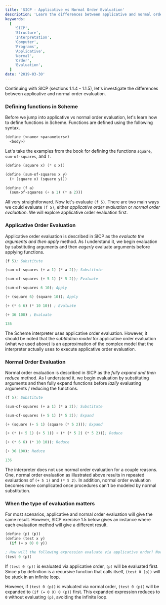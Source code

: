 ```yaml
---
title: 'SICP - Applicative vs Normal Order Evaluation'
description: 'Learn the differences between applicative and normal order evaluation'
keywords:
  [
    'SICP',
    'Structure',
    'Interpretation',
    'Computer',
    'Programs',
    'Applicative',
    'Normal',
    'Order',
    'Evaluation',
  ]
date: '2019-03-30'
---
```


Continuing with SICP (sections 1.1.4 - 1.1.5), let's investigate the differences between applicative
and normal order evaluation.

### Defining functions in Scheme

Before we jump into applicative vs normal order evaluation, let's learn how to define functions in
Scheme. Functions are defined using the following syntax.

```scheme
(define (<name> <parameters>)
  <body>)
```

Let's take the examples from the book for defining the functions `square`, `sum-of-squares`, and `f`.

```scheme
(define (square x) (* x x))

(define (sum-of-squares x y)
  (+ (square x) (square y)))

(define (f a)
  (sum-of-squares (+ a 1) (* a 2)))
```

All very straightforward. Now let's evaluate `(f 5)`. There are two main ways we could evaluate
`(f 5)`, either _applicative order evaluation_ or _normal order evaluation_. We will explore
applicative order evaluation first.

### Applicative Order Evaluation

Applicative order evaluation is described in SICP as the _evaluate the arguments and then apply_
method. As I understand it, we begin evaluation by substituting arguments and then _eagerly_
evaluate arguments before applying functions.

```scheme
(f 5); Substitute

(sum-of-squares (+ a 1) (* a 2)); Substitute

(sum-of-squares (+ 5 1) (* 5 2)); Evaluate

(sum-of-squares 6 10); Apply

(+ (square 6) (square 10)); Apply

(+ (* 6 6) (* 10 10)) ; Evaluate

(+ 36 100) ; Evaluate

136
```

The Scheme interpreter uses applicative order evaluation. However, it should be noted that the
_subtitution model_ for applicative order evaluation (what we used above) is an approximation of
the complex model that the interpreter actually uses to execute applicative order evaluation.

### Normal Order Evaluation

Normal order evaluation is described in SICP as the _fully expand and then reduce_ method. As I
understand it, we begin evaluation by substituting arguments and then fully expand functions before
_lazily_ evaluating arguments / reducing the functions.

```scheme
(f 5); Substitute

(sum-of-squares (+ a 1) (* a 2)); Substitute

(sum-of-squares (+ 5 1) (* 5 2)); Expand

(+ (square (+ 5 1) (square (* 5 2))); Expand

(+ (* (+ 5 1) (+ 5 1)) + (* (* 5 2) (* 5 2))); Reduce

(+ (* 6 6) (* 10 10)); Reduce

(+ 36 100); Reduce

136
```

The interpreter does not use normal order evaluation for a couple reasons. One, normal order
evaluation as illustrated above results in repeated evaluations of `(+ 5 1)` and `(* 5 2)`. In
addition, normal order evaluation becomes more complicated once procedures can't be modeled by
normal substitution.

### When the type of evaluation matters

For most scenarios, applicative and normal order evaluation will give the same result. However,
SICP exercise 1.5 below gives an instance where each evaluation method will give a different result.

```scheme
(define (p) (p))
(define (test x y)
  (if (= x 0) 0 y))

; How will the following expression evaluate via applicative order? Normal order?
(test 0 (p))
```

If `(test 0 (p))` is evaluated via applicative order, `(p)` will be evaluated first.
Since `p` by definition is a recursive function that calls itself, `(test 0 (p))` will
be stuck in an infinite loop.

However, if `(test 0 (p))` is evaluated via normal order, `(test 0 (p))` will be expanded
to `(if (= 0 0) 0 (p))` first. This expanded expression reduces to `0` without evaluating `(p)`,
avoiding the infinite loop.
